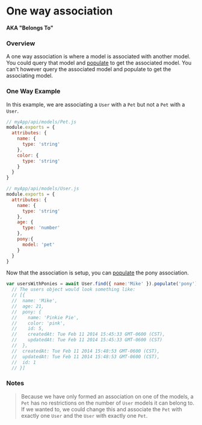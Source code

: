 # One way association

**AKA "Belongs To"**

### Overview

A one way association is where a model is associated with another model.  You could query that model and [populate](https://sailsjs.com/documentation/reference/waterline-orm/query/populate) to get the associated model.  You can't however query the associated model and populate to get the associating model.

### One Way Example

In this example, we are associating a `User` with a `Pet` but not a `Pet` with a `User`.

```javascript
// myApp/api/models/Pet.js
module.exports = {
  attributes: {
    name: {
      type: 'string'
    },
    color: {
      type: 'string'
    }
  }
}
```

```javascript
// myApp/api/models/User.js
module.exports = {
  attributes: {
    name: {
      type: 'string'
    },
    age: {
      type: 'number'
    },
    pony:{
      model: 'pet'
    }
  }
}
```

Now that the association is setup, you can [populate](https://sailsjs.com/documentation/reference/waterline-orm/query/populate) the pony association.

```javascript
var usersWithPonies = await User.find({ name:'Mike' }).populate('pony');
  // The users object would look something like:
  // [{
  //  name: 'Mike',
  //  age: 21,
  //  pony: {
  //    name: 'Pinkie Pie',
  //    color: 'pink',
  //    id: 5,
  //    createdAt: Tue Feb 11 2014 15:45:33 GMT-0600 (CST),
  //    updatedAt: Tue Feb 11 2014 15:45:33 GMT-0600 (CST)
  //  },
  //  createdAt: Tue Feb 11 2014 15:48:53 GMT-0600 (CST),
  //  updatedAt: Tue Feb 11 2014 15:48:53 GMT-0600 (CST),
  //  id: 1
  // }]
```

### Notes
> Because we have only formed an association on one of the models, a `Pet` has no restrictions on the number of `User` models it can belong to. If we wanted to, we could change this and associate the `Pet` with exactly one `User` and the `User` with exactly one `Pet`.


<docmeta name="displayName" value="One way association">

